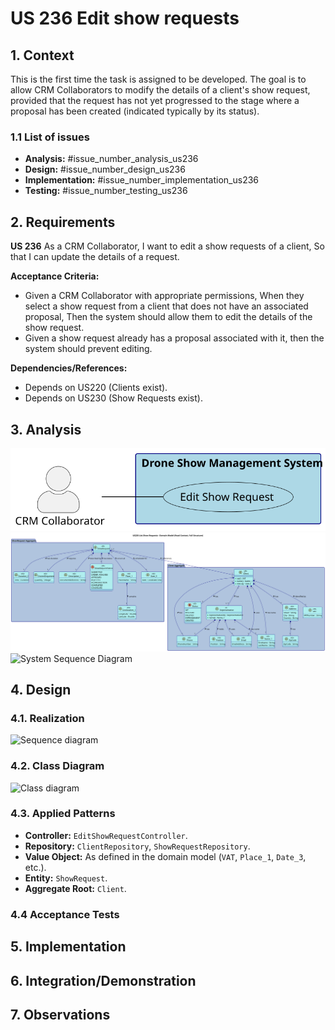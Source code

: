 # US 236 Edit show requests

## 1. Context

This is the first time the task is assigned to be developed. The goal is to allow CRM Collaborators to modify the details of a client's show request, provided that the request has not yet progressed to the stage where a proposal has been created (indicated typically by its status).

### 1.1 List of issues

*   **Analysis:** #issue_number_analysis_us236
*   **Design:** #issue_number_design_us236
*   **Implementation:** #issue_number_implementation_us236
*   **Testing:** #issue_number_testing_us236


## 2. Requirements

**US 236** As a CRM Collaborator, I want to edit a show requests of a client, So that I can update the details of a request.

**Acceptance Criteria:**

* Given a CRM Collaborator with appropriate permissions,
  When they select a show request from a client that does not have an associated proposal,
  Then the system should allow them to edit the details of the show request.
* Given a show request already has a proposal associated with it, then the system should prevent editing.

**Dependencies/References:**

*   Depends on US220 (Clients exist).
*   Depends on US230 (Show Requests exist).

## 3. Analysis

![Use Case Diagram](analysis/use-case-diagram-236.svg)
![Domain Model](analysis/domain-model-236.svg)
![System Sequence Diagram](analysis/system-sequence-diagram-236.svg)

## 4. Design

### 4.1. Realization

![Sequence diagram](design/sequence-diagram-236.svg)

### 4.2. Class Diagram

![Class diagram](design/class-diagram-236.svg)

### 4.3. Applied Patterns

*   **Controller:** `EditShowRequestController`.
*   **Repository:** `ClientRepository`, `ShowRequestRepository`.
*   **Value Object:** As defined in the domain model (`VAT`, `Place_1`, `Date_3`, etc.).
*   **Entity:** `ShowRequest`.
*   **Aggregate Root:** `Client`.

### 4.4 Acceptance Tests

## 5. Implementation

## 6. Integration/Demonstration

## 7. Observations

